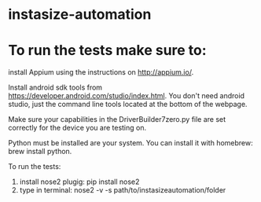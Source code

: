 # instasize-automation

# To run the tests make sure to:

install Appium using the instructions on http://appium.io/.  

Install android sdk tools from https://developer.android.com/studio/index.html. You don't need android studio, just the 
command line tools located at the bottom of the webpage.  

Make sure your capabilities in the DriverBuilder7zero.py file are set correctly for the device you are testing on.

Python must be installed are your system.  You can install it with homebrew: brew install python.

To run the tests: 

1) install nose2 plugig: pip install nose2
2) type in terminal: nose2 -v -s path/to/instasizeautomation/folder

